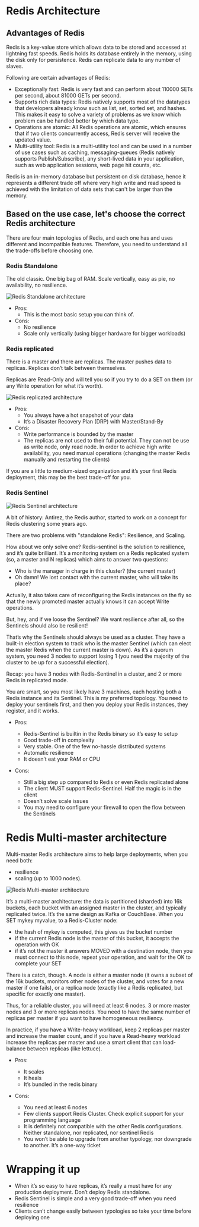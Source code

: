 # Redis Architecture

## Advantages of Redis

Redis is a key-value store which allows data to be stored and accessed at lightning fast speeds.
Redis holds its database entirely in the memory, using the disk only for persistence.
Redis can replicate data to any number of slaves.

Following are certain advantages of Redis:
- Exceptionally fast: Redis is very fast and can perform about 110000 SETs per
second, about 81000 GETs per second.
- Supports rich data types: Redis natively supports most of the datatypes that
developers already know such as list, set, sorted set, and hashes. This makes it
easy to solve a variety of problems as we know which problem can be handled
better by which data type.
- Operations are atomic: All Redis operations are atomic, which ensures that if
two clients concurrently access, Redis server will receive the updated value.
- Multi-utility tool: Redis is a multi-utility tool and can be used in a number of use
cases such as caching, messaging-queues (Redis natively supports
Publish/Subscribe), any short-lived data in your application, such as web
application sessions, web page hit counts, etc.

Redis is an in-memory database but persistent on disk database, hence it
represents a different trade off where very high write and read speed is achieved
with the limitation of data sets that can't be larger than the memory. 


## Based on the use case, let's choose the correct Redis architecture

There are four main topologies of Redis, and each one has and uses different and incompatible features. Therefore, you need to understand all the trade-offs before choosing one.

### Redis Standalone

The old classic. One big bag of RAM. Scale vertically, easy as pie, no availability, no resilience.

![Redis Standalone architecture](https://blog.octo.com/wp-content/uploads/2017/08/screen-shot-2017-08-11-at-14-34-30.png)


- Pros:
  - This is the most basic setup you can think of.
- Cons:
  - No resilience
  - Scale only vertically (using bigger hardware for bigger workloads)


### Redis replicated

There is a master and there are replicas. The master pushes data to replicas. Replicas don’t talk between themselves.

Replicas are Read-Only and will tell you so if you try to do a SET on them (or any Write operation for what it’s worth).

![Redis replicated architecture](https://blog.octo.com/wp-content/uploads/2017/08/screen-shot-2017-08-11-at-14-35-11.png)


- Pros:
  - You always have a hot snapshot of your data
  - It’s a Disaster Recovery Plan (DRP) with Master/Stand-By
- Cons:
  - Write performance is bounded by the master
  - The replicas are not used to their full potential. They can not be use as write node, only read node. In order to achieve high write availability, you need manual operations (changing the master Redis manually and restarting the clients)
  

If you are a little to medium-sized organization and it’s your first Redis deployment, this may be the best trade-off for you.

### Redis Sentinel

![Redis Sentinel architecture](https://blog.octo.com/wp-content/uploads/2017/08/screen-shot-2017-08-11-at-14-34-42.png)

A bit of history: Antirez, the Redis author, started to work on a concept for Redis clustering some years ago.

There are two problems with "standalone Redis": Resilience, and Scaling. 

How about we only solve one?
Redis-sentinel is the solution to resilience, and it’s quite brilliant. It’s a monitoring system on a Redis replicated system (so, a master and N replicas) which aims to answer two questions:
- Who is the manager in charge in this cluster? (the current master)
- Oh damn! We lost contact with the current master, who will take its place?

Actually, it also takes care of reconfiguring the Redis instances on the fly so that the newly promoted master actually knows it can accept Write operations.

But, hey, and if we loose the Sentinel? We want resilience after all, so the Sentinels should also be resilient!

That’s why the Sentinels should always be used as a cluster. They have a built-in election system to track who is the master Sentinel (which can elect the master Redis when the current master is down). As it’s a quorum system, you need 3 nodes to support losing 1 (you need the majority of the cluster to be up for a successful election).

Recap: you have 3 nodes with Redis-Sentinel in a cluster, and 2 or more Redis in replicated mode.

You are smart, so you most likely have 3 machines, each hosting both a Redis instance and its Sentinel. This is my preferred topology. You need to deploy your sentinels first, and then you deploy your Redis instances, they register, and it works.

- Pros:
  - Redis-Sentinel is builtin in the Redis binary so it’s easy to setup
  - Good trade-off in complexity
  - Very stable. One of the few no-hassle distributed systems
  - Automatic resilience
  - It doesn’t eat your RAM or CPU

- Cons:
  - Still a big step up compared to Redis or even Redis replicated alone
  - The client MUST support Redis-Sentinel. Half the magic is in the client
  - Doesn’t solve scale issues
  - You may need to configure your firewall to open the flow between the Sentinels


# Redis Multi-master architecture

Multi-master Redis architecture aims to help large deployments, when you need both: 
- resilience
- scaling (up to 1000 nodes).

![Redis Multi-master architecture](https://blog.octo.com/wp-content/uploads/2017/08/screen-shot-2017-08-11-at-14-34-48.png)

It’s a multi-master architecture: the data is partitioned (sharded) into 16k buckets, each bucket with an assigned master in the cluster, and typically replicated twice. It’s the same design as Kafka or CouchBase. When you SET mykey myvalue, to a Redis-Cluster node:

- the hash of mykey is computed, this gives us the bucket number
- if the current Redis node is the master of this bucket, it accepts the operation with OK
- if it’s not the master it answers MOVED with a destination node, then you must connect to this node, repeat your operation, and wait for the OK to complete your SET

There is a catch, though. A node is either a master node (it owns a subset of the 16k buckets, monitors other nodes of the cluster, and votes for a new master if one fails), or a replica node (exactly like a Redis replicated, but specific for exactly one master).

Thus, for a reliable cluster, you will need at least 6 nodes. 3 or more master nodes and 3 or more replicas nodes. You need to have the same number of replicas per master if you want to have homogeneous resiliency.

In practice, if you have a Write-heavy workload, keep 2 replicas per master and increase the master count, and if you have a Read-heavy workload increase the replicas per master and use a smart client that can load-balance between replicas (like lettuce).

- Pros:
  - It scales
  - It heals
  - It’s bundled in the redis binary

- Cons:
  - You need at least 6 nodes
  - Few clients support Redis Cluster. Check explicit support for your programming language
  - It is definitely not compatible with the other Redis configurations. Neither standalone, nor replicated, nor sentinel Redis
  - You won’t be able to upgrade from another typology, nor downgrade to another. It’s a one-way ticket

# Wrapping it up
- When it’s so easy to have replicas, it’s really a must have for any production deployment. Don’t deploy Redis standalone.
- Redis Sentinel is simple and a very good trade-off when you need resilience
- Clients can’t change easily between typologies so take your time before deploying one






